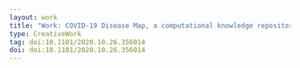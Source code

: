 ```yaml
---
layout: work
title: "Work: COVID-19 Disease Map, a computational knowledge repository of SARS-CoV-2 virus-host interaction mechanisms"
type: CreativeWork
tag: doi:10.1101/2020.10.26.356014
doi: doi:10.1101/2020.10.26.356014
---
```


